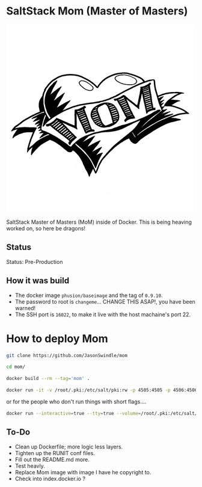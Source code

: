 # SaltStack Mom (Master of Masters)

![image](./.gitmedia/mom.jpg)

SaltStack Master of Masters (MoM) inside of Docker.  This is being heaving worked on, so here be dragons!

## Status
Status: Pre-Production

## How it was build
* The docker image `phusion/baseimage` and the tag of `0.9.10`.
* The password to root is `changeme`... CHANGE THIS ASAP!, you have been warned!
* The SSH port is `16022`, to make it live with the host machaine's port 22.

# How to deploy Mom
```bash
git clone https://github.com/JasonSwindle/mom
```

```bash
cd mom/
```

```bash
docker build --rm --tag='mom' .
```

```bash
docker run -it -v /root/.pki:/etc/salt/pki:rw -p 4505:4505 -p 4506:4506 -p 16022:16022 -h mom -d mom:latest
```

or for the people who don't run things with short flags....
```bash
docker run --interactive=true --tty=true --volume=/root/.pki:/etc/salt/pki:rw --publish=4505:4505 --publish=4506:4506 --publish=16022:16022 --hostname="mom" --detach=true mom:latest
```

## To-Do

* Clean up Dockerfile; more logic less layers.
* Tighten up the RUNIT conf files.
* Fill out the README.md more.
* Test heavly.
* Replace Mom image with image I have he copyright to.
* Check into index.docker.io ?
